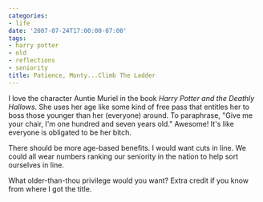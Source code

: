 ```yaml
---
categories:
- life
date: '2007-07-24T17:00:00-07:00'
tags:
- harry potter
- old
- reflections
- seniority
title: Patience, Monty...Climb The Ladder
---
```


I love the character Auntie Muriel in the book *Harry Potter and the Deathly Hallows*. She uses her age like some kind of free pass that entitles her to boss those younger than her (everyone) around. To paraphrase, "Give me your chair, I'm one hundred and seven years old." Awesome! It's like everyone is obligated to be her bitch.

There should be more age-based benefits. I would want cuts in line. We could all wear numbers ranking our seniority in the nation to help sort ourselves in line.

What older-than-thou privilege would you want? Extra credit if you know from where I got the title.
